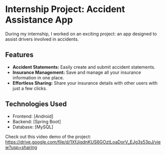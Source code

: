 # Internship Project: Accident Assistance App

During my internship, I worked on an exciting project: an app designed to assist drivers involved in accidents.

## Features

- **Accident Statements:** Easily create and submit accident statements.
- **Insurance Management:** Save and manage all your insurance information in one place.
- **Effortless Sharing:** Share your insurance details with other users with just a few clicks.

## Technologies Used

- Frontend: [Android]
- Backend: [Spring Boot]
- Database: [MySQL]

Check out this video demo of the project:
https://drive.google.com/file/d/1XfJjgdnKUS6GOztLoaDorV_EJg3s53pJ/view?usp=sharing
